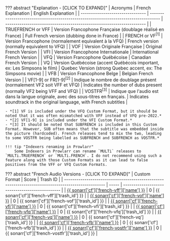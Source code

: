 ??? abstract "Explanation - [CLICK TO EXPAND]"
    | Acronyms                         | French Explanation                                                                  | English Explanation                                                   |
    | -------------------------------- | ----------------------------------------------------------------------------------- | --------------------------------------------------------------------- |
    | TRUEFRENCH or VFF                | Version Francophone Française (doublage réalisé en France)                          | Full French version (dubbing done in France)                          |
    | FRENCH or VF<sup>[1]</sup>       | Version Francophone (normalement equivalent à la VFQ)                               | French version (normally equivalent to VFQ)                           |
    | VOF                              | Version Originale Française                                                         | Original French Version                                               |
    | VFI                              | Version Francophone Internationale                                                  | International French Version                                          |
    | VFQ                              | Version Francophone Québécoise                                                      | Canadian French Version                                               |
    | VQ                               | Version Québécoise (accent Québécois important, ex: Les Simpsons le film)           | Quebec Version (strong Quebec accent, ex: The Simpsons movie)         |
    | VFB                              | Version Francophone Belge                                                           | Belgian French Version                                                |
    | VF[1-9] or FR[1-9]<sup>[2]</sup> | Indique le nombre de doublage présent (normalement VF2 soit VFF et VFQ)             | Indicates the number of dubs present (normally VF2 being VFF and VFQ) |
    | VOSTFR<sup>[3]</sup>             | Indique que l'audio est dans la langue originale, avec des sous-titres en français. | Indicates soundtrack in the original language, with French subtitles  |

    - *[1] VF is included under the VFQ Custom Format, but it should be noted that it was often mismatched with VFF instead of VFQ pre-2022.*
    - *[2] VF[1-9] is included under the VFI Custom Format.*
    - *[3] It should be noted that SUBFRENCH is included in this Custom Format. However, SUB often means that the subtitle was embedded inside the picture (hardcoded). French releases tend to mix the two, leading to some VOSTFR being labelled as SUBFRENCH and SUBFRENCH as VOSTFR.*

    !!! tip "Indexers renaming in Prowlarr"
        Some Indexers in Prowlarr can rename `MULTi` releases to `MULTi.TRUEFRENCH` or `MULTi.FRENCH`. I do not recommend using such a feature along with those Custom Formats as it can lead to false positives from the VFF or VFQ Custom Formats.

??? abstract "French Audio Versions - [CLICK TO EXPAND]"
    | Custom Format                                                                                      | Score | Trash ID                                        |
    | -------------------------------------------------------------------------------------------------- | ----- | ----------------------------------------------- |
    | [{{ sonarr['cf']['french-vff']['name'] }}](/Sonarr/sonarr-collection-of-custom-formats/#vff)       | 0     | {{ sonarr['cf']['french-vff']['trash_id'] }}    |
    | [{{ sonarr['cf']['french-vof']['name'] }}](/Sonarr/sonarr-collection-of-custom-formats/#vof)       | 0     | {{ sonarr['cf']['french-vof']['trash_id'] }}    |
    | [{{ sonarr['cf']['french-vfi']['name'] }}](/Sonarr/sonarr-collection-of-custom-formats/#vfi)       | 0     | {{ sonarr['cf']['french-vfi']['trash_id'] }}    |
    | [{{ sonarr['cf']['french-vfq']['name'] }}](/Sonarr/sonarr-collection-of-custom-formats/#vfq)       | 0     | {{ sonarr['cf']['french-vfq']['trash_id'] }}    |
    | [{{ sonarr['cf']['french-vq']['name'] }}](/Sonarr/sonarr-collection-of-custom-formats/#vq)         | 0     | {{ sonarr['cf']['french-vq']['trash_id'] }}     |
    | [{{ sonarr['cf']['french-vfb']['name'] }}](/Sonarr/sonarr-collection-of-custom-formats/#vfb)       | 0     | {{ sonarr['cf']['french-vfb']['trash_id'] }}    |
    | [{{ sonarr['cf']['french-vostfr']['name'] }}](/Sonarr/sonarr-collection-of-custom-formats/#vostfr) | 0     | {{ sonarr['cf']['french-vostfr']['trash_id'] }} |

